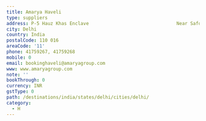 ```yaml
---
title: Amarya Haveli
type: suppliers
address: P-5 Hauz Khas Enclave                                Near Safdarjung Dev. Area
city: Delhi
country: India
postalCode: 110 016
areaCode: '11'
phone: 41759267, 41759268
mobile: 0
email: bookinghaveli@amaryagroup.com
www: www.amaryagroup.com
note: ''
bookThrough: 0
currency: INR
gstType: 0
path: /destinations/india/states/delhi/cities/delhi/
category:
  - H
---
```


